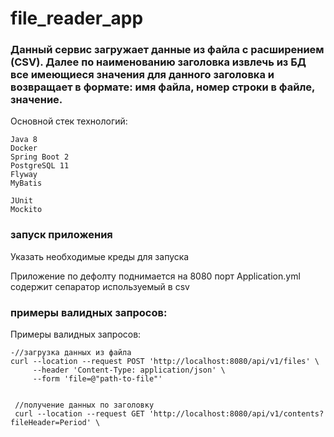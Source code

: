 # file_reader_app
<h3>Данный сервис загружает данные из файла с расширением (CSV). Далее по наименованию заголовка извлечь из БД все имеющиеся значения для данного заголовка и возвращает в формате: имя файла, номер строки в файле, значение.</h3>

Основной стек технологий:
    
    Java 8
    Docker
    Spring Boot 2
    PostgreSQL 11
    Flyway
    MyBatis
    
    JUnit
    Mockito

### запуск приложения
Указать необходимые креды для запуска 
   
Приложение по дефолту поднимается на 8080 порт
Application.yml содержит сепаратор используемый в csv
        
### примеры валидных запросов:
Примеры валидных запросов:

    -//загрузка данных из файла
    curl --location --request POST 'http://localhost:8080/api/v1/files' \
         --header 'Content-Type: application/json' \
         --form 'file=@"path-to-file"'
          
        
     //получение данных по заголовку
     curl --location --request GET 'http://localhost:8080/api/v1/contents?fileHeader=Period' \
       

 
